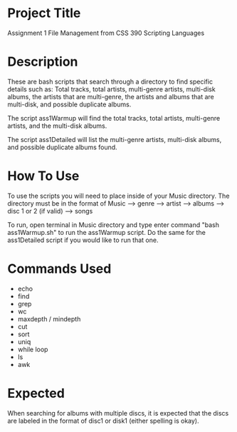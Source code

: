 # Project Title
Assignment 1 File Management from CSS 390 Scripting Languages

# Description
These are bash scripts that search through a directory to find specific details such as: Total tracks, total artists, multi-genre artists, multi-disk albums, the artists that are multi-genre, the artists and albums that are multi-disk, and possible duplicate albums.

The script ass1Warmup will find the total tracks, total artists, multi-genre artists, and the multi-disk albums.

The script ass1Detailed will list the multi-genre artists, multi-disk albums, and possible duplicate albums found.

# How To Use
To use the scripts you will need to place inside of your Music directory. The directory must be in the format of Music --> genre --> artist --> albums --> disc 1 or 2 (if valid) --> songs

To run, open terminal in Music directory and type enter command "bash ass1Warmup.sh" to run the ass1Warmup script. Do the same for the ass1Detailed script if you would like to run that one.

# Commands Used
* echo
* find
* grep
* wc
* maxdepth / mindepth
* cut
* sort
* uniq
* while loop
* ls
* awk 

# Expected
When searching for albums with multiple discs, it is expected that the discs are labeled in the format of disc1 or disk1 (either spelling is okay).
